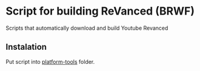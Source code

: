 # Script for building ReVanced (BRWF)
Scripts that automatically download and build Youtube Revanced

## Instalation

Put script into [platform-tools](https://developer.android.com/studio/releases/platform-tools) folder.
